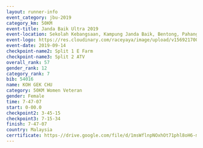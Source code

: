 ```yaml
---
layout: runner-info 
event_category: jbu-2019 
category_km: 50KM 
event-title: Janda Baik Ultra 2019
event-location: Sekolah Kebangsaan, Kampung Janda Baik, Bentong, Pahang, Malaysia 
event-logo: https://res.cloudinary.com/raceyaya/image/upload/v1569217009/logo/janda-baik_vch1pc.jpg 
event-date: 2019-09-14 
checkpoint-name2: Split 1 E Farm 
checkpoint-name3: Split 2 ATV 
overall_rank: 57
gender_rank: 12
category_rank: 7
bib: 54016
name: KOH GEK CHU
category: 50KM Women Veteran
gender: Female
time: 7-47-07
start: 0-00.0
checkpoint2: 3-45-15
checkpoint3: 7-15-34
finish: 7-47-07
country: Malaysia
cerrtificate: https-//drive.google.com/file/d/1msWflnpNOxhOt71phl8oH6-mBuiSa24h/view?usp=sharing
---
```

